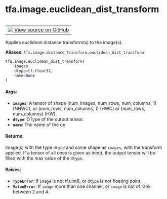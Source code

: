 <div itemscope itemtype="http://developers.google.com/ReferenceObject">
<meta itemprop="name" content="tfa.image.euclidean_dist_transform" />
<meta itemprop="path" content="Stable" />
</div>

# tfa.image.euclidean_dist_transform

<!-- Insert buttons and diff -->

<table class="tfo-notebook-buttons tfo-api" align="left">

<td>
  <a target="_blank" href="https://github.com/tensorflow/addons/tree/r0.7/tensorflow_addons/image/distance_transform.py#L30-L69">
    <img src="https://www.tensorflow.org/images/GitHub-Mark-32px.png" />
    View source on GitHub
  </a>
</td></table>



<!-- Equality marker -->
Applies euclidean distance transform(s) to the image(s).

**Aliases**: `tfa.image.distance_transform.euclidean_dist_transform`

``` python
tfa.image.euclidean_dist_transform(
    images,
    dtype=tf.float32,
    name=None
)
```



<!-- Placeholder for "Used in" -->


#### Args:


* <b>`images`</b>: A tensor of shape (num_images, num_rows, num_columns, 1) (NHWC),
  or (num_rows, num_columns, 1) (HWC) or (num_rows, num_columns) (HW).
* <b>`dtype`</b>: DType of the output tensor.
* <b>`name`</b>: The name of the op.


#### Returns:

Image(s) with the type `dtype` and same shape as `images`, with the
transform applied. If a tensor of all ones is given as input, the
output tensor will be filled with the max value of the `dtype`.



#### Raises:


* <b>`TypeError`</b>: If `image` is not tf.uint8, or `dtype` is not floating point.
* <b>`ValueError`</b>: If `image` more than one channel, or `image` is not of
  rank between 2 and 4.

